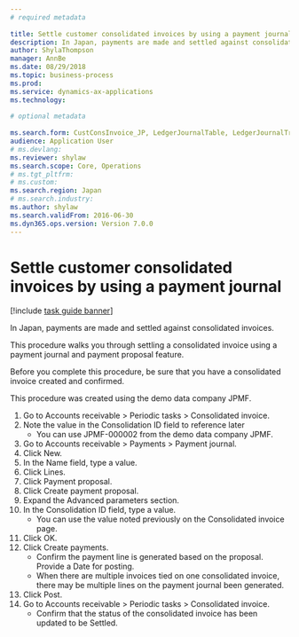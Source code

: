 ```yaml
--- 
# required metadata 
 
title: Settle customer consolidated invoices by using a payment journal
description: In Japan, payments are made and settled against consolidated invoices. 
author: ShylaThompson
manager: AnnBe 
ms.date: 08/29/2018
ms.topic: business-process 
ms.prod:  
ms.service: dynamics-ax-applications 
ms.technology:  
 
# optional metadata 
 
ms.search.form: CustConsInvoice_JP, LedgerJournalTable, LedgerJournalTransCustPaym, CustPaymProposalEdit   
audience: Application User 
# ms.devlang:  
ms.reviewer: shylaw
ms.search.scope: Core, Operations 
# ms.tgt_pltfrm:  
# ms.custom:  
ms.search.region: Japan
# ms.search.industry: 
ms.author: shylaw
ms.search.validFrom: 2016-06-30 
ms.dyn365.ops.version: Version 7.0.0 
---
```

# Settle customer consolidated invoices by using a payment journal

[!include [task guide banner](../../includes/task-guide-banner.md)]

In Japan, payments are made and settled against consolidated invoices.



This procedure walks you through settling a consolidated invoice using a payment journal and payment proposal feature. 



Before you complete this procedure, be sure that you have a consolidated invoice created and confirmed. 



This procedure was created using the demo data company JPMF.

1. Go to Accounts receivable > Periodic tasks > Consolidated invoice.
2. Note the value in the Consolidation ID field to reference later
    * You can use JPMF-000002 from the demo data company JPMF.  
3. Go to Accounts receivable > Payments > Payment journal.
4. Click New.
5. In the Name field, type a value.
6. Click Lines.
7. Click Payment proposal.
8. Click Create payment proposal.
9. Expand the Advanced parameters section.
10. In the Consolidation ID field, type a value.
    * You can use the value noted previously on the Consolidated invoice page.  
11. Click OK.
12. Click Create payments.
    * Confirm the payment line is generated based on the proposal.  Provide a Date for posting.  
    * When there are multiple invoices tied on one consolidated invoice, there may be multiple lines on the payment journal been generated.  
13. Click Post.
14. Go to Accounts receivable > Periodic tasks > Consolidated invoice.
    * Confirm that the status of the consolidated invoice has been updated to be Settled.  

